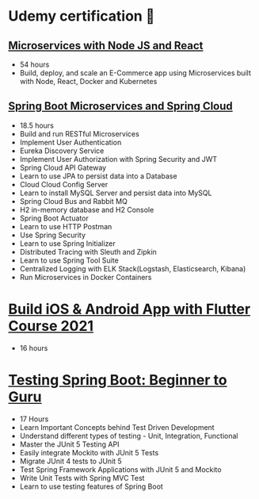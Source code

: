 # Udemy certification :page_facing_up:
## [Microservices with Node JS and React](./UC-ee5cd90b-0880-4274-ac00-4291a865fc2a.pdf)
- 54 hours 
- Build, deploy, and scale an E-Commerce app using Microservices built with Node, React, Docker and Kubernetes

## [Spring Boot Microservices and Spring Cloud](./UC-0543478c-6531-4b85-8162-c9cb95c08702.pdf)
- 18.5 hours 
- Build and run RESTful Microservices
- Implement User Authentication
- Eureka Discovery Service
- Implement User Authorization with Spring Security and JWT
- Spring Cloud API Gateway
- Learn to use JPA to persist data into a Database
- Cloud Cloud Config Server
- Learn to install MySQL Server and persist data into MySQL
- Spring Cloud Bus and Rabbit MQ
- H2 in-memory database and H2 Console
- Spring Boot Actuator
- Learn to use HTTP Postman
- Use Spring Security
- Learn to use Spring Initializer
- Distributed Tracing with Sleuth and Zipkin
- Learn to use Spring Tool Suite
- Centralized Logging with ELK Stack(Logstash, Elasticsearch, Kibana)
- Run Microservices in Docker Containers

# [Build iOS & Android App with Flutter Course 2021](./UC-3221c3c1-9e7e-46a7-86fc-0324ee916a2a.pdf)
- 16 hours 

# [Testing Spring Boot: Beginner to Guru](./UC-7af1b4e1-d5ce-447c-b017-782c2f5cfef4.pdf)
- 17 Hours
- Learn Important Concepts behind Test Driven Development
- Understand different types of testing - Unit, Integration, Functional
- Master the JUnit 5 Testing API
- Easily integrate Mockito with JUnit 5 Tests
- Migrate JUnit 4 tests to JUnit 5
- Test Spring Framework Applications with JUnit 5 and Mockito
- Write Unit Tests with Spring MVC Test
- Learn to use testing features of Spring Boot

